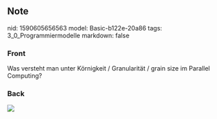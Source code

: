 ## Note
nid: 1590605656563
model: Basic-b122e-20a86
tags: 3_0_Programmiermodelle
markdown: false

### Front
Was versteht man unter Körnigkeit / Granularität / grain size im Parallel Computing?

### Back
<img src="paste-2f0232bbe6aa1eaaf61354778932c83ef497cd7a.jpg">
